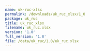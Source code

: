 ```yaml
---
name: uk-ruc-xlsx
permalink: /downloads/uk_ruc_xlsx/1_0
package: uk_ruc
title: uk_ruc_xlsx
filename: uk_ruc.xlsx
version: '1.0'
full_version: '1.0'
file: /data/uk_ruc/1.0/uk_ruc.xlsx
---
```

